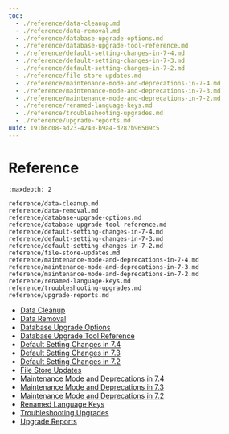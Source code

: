 ```yaml
---
toc:
  - ./reference/data-cleanup.md
  - ./reference/data-removal.md
  - ./reference/database-upgrade-options.md
  - ./reference/database-upgrade-tool-reference.md
  - ./reference/default-setting-changes-in-7-4.md
  - ./reference/default-setting-changes-in-7-3.md
  - ./reference/default-setting-changes-in-7-2.md
  - ./reference/file-store-updates.md
  - ./reference/maintenance-mode-and-deprecations-in-7-4.md
  - ./reference/maintenance-mode-and-deprecations-in-7-3.md
  - ./reference/maintenance-mode-and-deprecations-in-7-2.md
  - ./reference/renamed-language-keys.md
  - ./reference/troubleshooting-upgrades.md
  - ./reference/upgrade-reports.md
uuid: 191b6c08-ad23-4240-b9a4-d287b96509c5
---
```

# Reference

```{toctree}
:maxdepth: 2

reference/data-cleanup.md
reference/data-removal.md
reference/database-upgrade-options.md
reference/database-upgrade-tool-reference.md
reference/default-setting-changes-in-7-4.md
reference/default-setting-changes-in-7-3.md
reference/default-setting-changes-in-7-2.md
reference/file-store-updates.md
reference/maintenance-mode-and-deprecations-in-7-4.md
reference/maintenance-mode-and-deprecations-in-7-3.md
reference/maintenance-mode-and-deprecations-in-7-2.md
reference/renamed-language-keys.md
reference/troubleshooting-upgrades.md
reference/upgrade-reports.md
```

* [Data Cleanup](./reference/data-cleanup.md)
* [Data Removal](./reference/data-removal.md)
* [Database Upgrade Options](./reference/database-upgrade-options.md)
* [Database Upgrade Tool Reference](./reference/database-upgrade-tool-reference.md)
* [Default Setting Changes in 7.4](./reference/default-setting-changes-in-7-4.md)
* [Default Setting Changes in 7.3](./reference/default-setting-changes-in-7-3.md)
* [Default Setting Changes in 7.2](./reference/default-setting-changes-in-7-2.md)
* [File Store Updates](./reference/file-store-updates.md)
* [Maintenance Mode and Deprecations in 7.4](./reference/maintenance-mode-and-deprecations-in-7-4.md)
* [Maintenance Mode and Deprecations in 7.3](./reference/maintenance-mode-and-deprecations-in-7-3.md)
* [Maintenance Mode and Deprecations in 7.2](./reference/maintenance-mode-and-deprecations-in-7-2.md)
* [Renamed Language Keys](./reference/renamed-language-keys.md)
* [Troubleshooting Upgrades](./reference/troubleshooting-upgrades.md)
* [Upgrade Reports](./reference/upgrade-reports.md)
